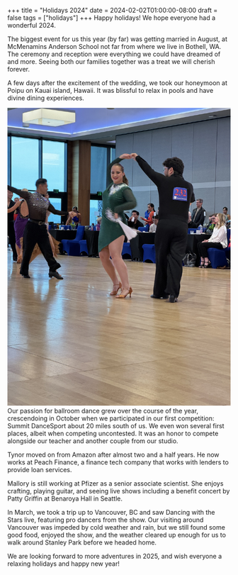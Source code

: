 +++
title = "Holidays 2024"
date = 2024-02-02T01:00:00-08:00
draft = false
tags = ["holidays"]
+++
Happy holidays!
We hope everyone had a wonderful 2024.

The biggest event for us this year (by far) was getting married in
August, at McMenamins Anderson School not far from where we live in
Bothell, WA.
The ceremony and reception were everything we could have dreamed of and
more.
Seeing both our families together was a treat we will cherish forever.

A few days after the excitement of the wedding, we took our honeymoon at
Poipu on Kauai island, Hawaii.
It was blissful to relax in pools and have divine dining experiences.

![Dancing the Cha Cha](dance1.jpeg#float)
Our passion for ballroom dance grew over the course of the year,
crescendoing in October when we participated in our first competition:
Summit DanceSport about 20 miles south of us.
We even won several first places, albeit when competing uncontested.
It was an honor to compete alongside our teacher and another couple from
our studio.

Tynor moved on from Amazon after almost two and a half years.
He now works at Peach Finance, a finance tech company that works with
lenders to provide loan services.

Mallory is still working at Pfizer as a senior associate scientist.
She enjoys crafting, playing guitar, and seeing live shows including a
benefit concert by Patty Griffin at Benaroya Hall in Seattle.

In March, we took a trip up to Vancouver, BC and saw Dancing with the
Stars live, featuring pro dancers from the show.
Our visiting around Vancouver was impeded by cold weather and rain, but
we still found some good food, enjoyed the show, and the weather cleared
up enough for us to walk around Stanley Park before we headed home.

We are looking forward to more adventures in 2025, and wish everyone a
relaxing holidays and happy new year!
